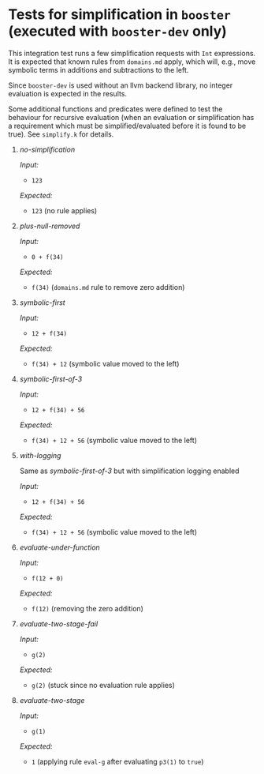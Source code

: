 # Tests for simplification in `booster` (executed with `booster-dev` only)

This integration test runs a few simplification requests with `Int`
expressions. It is expected that known rules from `domains.md` apply,
which will, e.g., move symbolic terms in additions and subtractions to
the left.

Since `booster-dev` is used without an llvm backend library, no
integer evaluation is expected in the results.

Some additional functions and predicates were defined to test the
behaviour for recursive evaluation (when an evaluation or
simplification has a requirement which must be simplified/evaluated
before it is found to be true). See `simplify.k` for details.


1) _no-simplification_

      _Input:_
   - `123`

   _Expected:_
   - `123` (no rule applies)

1) _plus-null-removed_

   _Input:_
   - `0 + f(34)`

   _Expected:_
   - `f(34)` (`domains.md` rule to remove zero addition)

1) _symbolic-first_

   _Input:_
   - `12 + f(34)`

   _Expected:_
   - `f(34) + 12` (symbolic value moved to the left)

1) _symbolic-first-of-3_

   _Input:_
   - `12 + f(34) + 56`

   _Expected:_
   - `f(34) + 12 + 56` (symbolic value moved to the left)

1) _with-logging_

   Same as _symbolic-first-of-3_ but with simplification logging enabled

   _Input:_
   - `12 + f(34) + 56`

   _Expected:_
   - `f(34) + 12 + 56` (symbolic value moved to the left)

1) _evaluate-under-function_

   _Input:_
   - `f(12 + 0)`

   _Expected:_
   - `f(12)` (removing the zero addition)

1) _evaluate-two-stage-fail_

   _Input:_
   - `g(2)`

   _Expected:_
   - `g(2)` (stuck since no evaluation rule applies)

1) _evaluate-two-stage_

   _Input:_
   - `g(1)`

   _Expected:_
   - `1` (applying rule `eval-g` after evaluating `p3(1)` to `true`)
